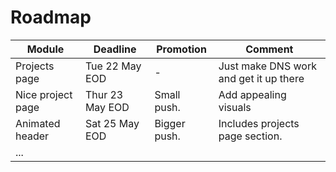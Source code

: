 # Roadmap

| Module                | Deadline            | Promotion        | Comment                                |
| --------------------- |-------------------- | ---------------- | -------------------------------------- |
| Projects page         | Tue 22 May EOD      | -                | Just make DNS work and get it up there |
| Nice project page     | Thur 23 May EOD     | Small push.      | Add appealing visuals                  |
| Animated header       | Sat 25 May EOD      | Bigger push.     | Includes projects page section.        |
| ...       |       |      |         |

